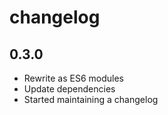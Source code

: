 # changelog

## 0.3.0

* Rewrite as ES6 modules
* Update dependencies
* Started maintaining a changelog